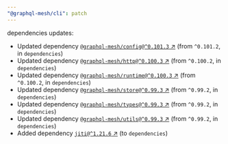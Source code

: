 ```yaml
---
"@graphql-mesh/cli": patch
---
```

dependencies updates:
  - Updated dependency [`@graphql-mesh/config@^0.101.3` ↗︎](https://www.npmjs.com/package/@graphql-mesh/config/v/0.101.3) (from `^0.101.2`, in `dependencies`)
  - Updated dependency [`@graphql-mesh/http@^0.100.3` ↗︎](https://www.npmjs.com/package/@graphql-mesh/http/v/0.100.3) (from `^0.100.2`, in `dependencies`)
  - Updated dependency [`@graphql-mesh/runtime@^0.100.3` ↗︎](https://www.npmjs.com/package/@graphql-mesh/runtime/v/0.100.3) (from `^0.100.2`, in `dependencies`)
  - Updated dependency [`@graphql-mesh/store@^0.99.3` ↗︎](https://www.npmjs.com/package/@graphql-mesh/store/v/0.99.3) (from `^0.99.2`, in `dependencies`)
  - Updated dependency [`@graphql-mesh/types@^0.99.3` ↗︎](https://www.npmjs.com/package/@graphql-mesh/types/v/0.99.3) (from `^0.99.2`, in `dependencies`)
  - Updated dependency [`@graphql-mesh/utils@^0.99.3` ↗︎](https://www.npmjs.com/package/@graphql-mesh/utils/v/0.99.3) (from `^0.99.2`, in `dependencies`)
  - Added dependency [`jiti@^1.21.6` ↗︎](https://www.npmjs.com/package/jiti/v/1.21.6) (to `dependencies`)
